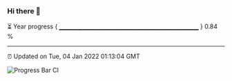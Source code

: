 ### Hi there 👋

⏳ Year progress { ▁▁▁▁▁▁▁▁▁▁▁▁▁▁▁▁▁▁▁▁▁▁▁▁▁▁▁▁▁▁ } 0.84 %

---

⏰ Updated on Tue, 04 Jan 2022 01:13:04 GMT

![Progress Bar CI](https://github.com/ZhaoGui/ZhaoGui/workflows/Progress%20Bar%20CI/badge.svg)
